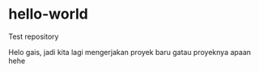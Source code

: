 # hello-world
Test repository

Helo gais, jadi kita lagi mengerjakan proyek baru
gatau proyeknya apaan hehe
